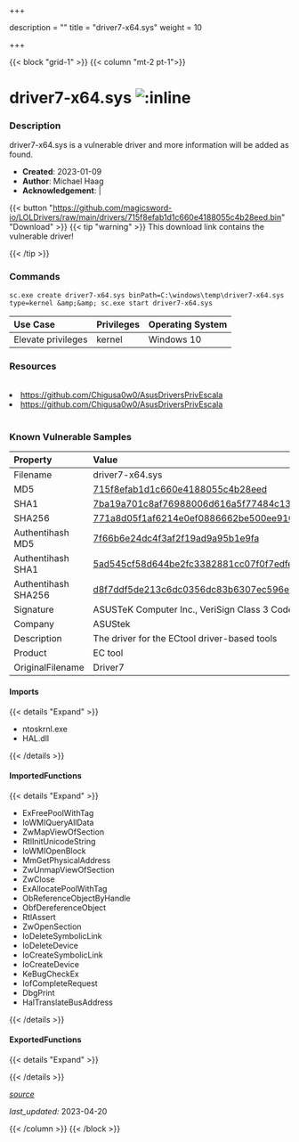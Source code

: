 +++

description = ""
title = "driver7-x64.sys"
weight = 10

+++


{{< block "grid-1" >}}
{{< column "mt-2 pt-1">}}


# driver7-x64.sys ![:inline](/images/twitter_verified.png) 


### Description

driver7-x64.sys is a vulnerable driver and more information will be added as found.

- **Created**: 2023-01-09
- **Author**: Michael Haag
- **Acknowledgement**:  | [](https://twitter.com/)

{{< button "https://github.com/magicsword-io/LOLDrivers/raw/main/drivers/715f8efab1d1c660e4188055c4b28eed.bin" "Download" >}}
{{< tip "warning" >}}
This download link contains the vulnerable driver!

{{< /tip >}}

### Commands

```
sc.exe create driver7-x64.sys binPath=C:\windows\temp\driver7-x64.sys     type=kernel &amp;&amp; sc.exe start driver7-x64.sys
```

| Use Case | Privileges | Operating System | 
|:---- | ---- | ---- |
| Elevate privileges | kernel | Windows 10 |

### Resources
<br>
<li><a href=" https://github.com/Chigusa0w0/AsusDriversPrivEscala"> https://github.com/Chigusa0w0/AsusDriversPrivEscala</a></li>
<li><a href="https://github.com/Chigusa0w0/AsusDriversPrivEscala">https://github.com/Chigusa0w0/AsusDriversPrivEscala</a></li>
<br>

### Known Vulnerable Samples

| Property           | Value |
|:-------------------|:------|
| Filename           | driver7-x64.sys |
| MD5                | [715f8efab1d1c660e4188055c4b28eed](https://www.virustotal.com/gui/file/715f8efab1d1c660e4188055c4b28eed) |
| SHA1               | [7ba19a701c8af76988006d616a5f77484c13cb0a](https://www.virustotal.com/gui/file/7ba19a701c8af76988006d616a5f77484c13cb0a) |
| SHA256             | [771a8d05f1af6214e0ef0886662be500ee910ab99f0154227067fddcfe08a3dd](https://www.virustotal.com/gui/file/771a8d05f1af6214e0ef0886662be500ee910ab99f0154227067fddcfe08a3dd) |
| Authentihash MD5   | [7f66b6e24dc4f3af2f19ad9a95b1e9fa](https://www.virustotal.com/gui/search/authentihash%253A7f66b6e24dc4f3af2f19ad9a95b1e9fa) |
| Authentihash SHA1  | [5ad545cf58d644be2fc3382881cc07f0f7edfeba](https://www.virustotal.com/gui/search/authentihash%253A5ad545cf58d644be2fc3382881cc07f0f7edfeba) |
| Authentihash SHA256| [d8f7ddf5de213c6dc0356dc83b6307ec596e66c33c3cdd826a612c12004ba9dc](https://www.virustotal.com/gui/search/authentihash%253Ad8f7ddf5de213c6dc0356dc83b6307ec596e66c33c3cdd826a612c12004ba9dc) |
| Signature         | ASUSTeK Computer Inc., VeriSign Class 3 Code Signing 2010 CA, VeriSign   |
| Company           | ASUStek |
| Description       | The driver for the ECtool driver-based tools |
| Product           | EC tool |
| OriginalFilename  | Driver7 |


#### Imports
{{< details "Expand" >}}
* ntoskrnl.exe
* HAL.dll

{{< /details >}}
#### ImportedFunctions
{{< details "Expand" >}}
* ExFreePoolWithTag
* IoWMIQueryAllData
* ZwMapViewOfSection
* RtlInitUnicodeString
* IoWMIOpenBlock
* MmGetPhysicalAddress
* ZwUnmapViewOfSection
* ZwClose
* ExAllocatePoolWithTag
* ObReferenceObjectByHandle
* ObfDereferenceObject
* RtlAssert
* ZwOpenSection
* IoDeleteSymbolicLink
* IoDeleteDevice
* IoCreateSymbolicLink
* IoCreateDevice
* KeBugCheckEx
* IofCompleteRequest
* DbgPrint
* HalTranslateBusAddress

{{< /details >}}
#### ExportedFunctions
{{< details "Expand" >}}

{{< /details >}}


[*source*](https://github.com/magicsword-io/LOLDrivers/tree/main/yaml/driver7-x64.yaml)

*last_updated:* 2023-04-20








{{< /column >}}
{{< /block >}}
